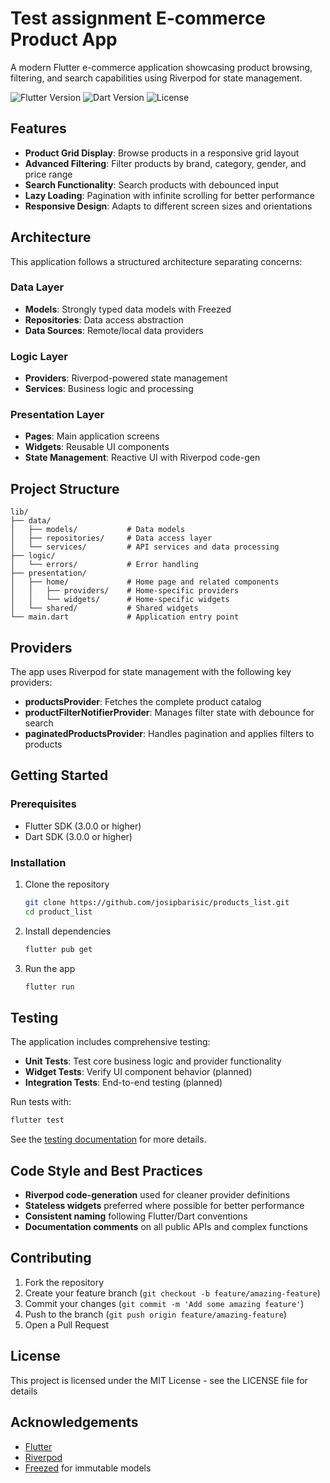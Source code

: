 # Test assignment E-commerce Product App

A modern Flutter e-commerce application showcasing product browsing, filtering, and search
capabilities using Riverpod for state management.

![Flutter Version](https://img.shields.io/badge/flutter-%3E%3D3.0.0-blue.svg)
![Dart Version](https://img.shields.io/badge/dart-%3E%3D3.0.0-blue.svg)
![License](https://img.shields.io/badge/license-MIT-green.svg)

## Features

- **Product Grid Display**: Browse products in a responsive grid layout
- **Advanced Filtering**: Filter products by brand, category, gender, and price range
- **Search Functionality**: Search products with debounced input
- **Lazy Loading**: Pagination with infinite scrolling for better performance
- **Responsive Design**: Adapts to different screen sizes and orientations

## Architecture

This application follows a structured architecture separating concerns:

### Data Layer

- **Models**: Strongly typed data models with Freezed
- **Repositories**: Data access abstraction
- **Data Sources**: Remote/local data providers

### Logic Layer

- **Providers**: Riverpod-powered state management
- **Services**: Business logic and processing

### Presentation Layer

- **Pages**: Main application screens
- **Widgets**: Reusable UI components
- **State Management**: Reactive UI with Riverpod code-gen

## Project Structure

```
lib/
├── data/
│   ├── models/           # Data models
│   ├── repositories/     # Data access layer
│   └── services/         # API services and data processing
├── logic/
│   └── errors/           # Error handling
├── presentation/
│   ├── home/             # Home page and related components
│   │   ├── providers/    # Home-specific providers
│   │   └── widgets/      # Home-specific widgets
│   └── shared/           # Shared widgets
└── main.dart             # Application entry point
```

## Providers

The app uses Riverpod for state management with the following key providers:

- **productsProvider**: Fetches the complete product catalog
- **productFilterNotifierProvider**: Manages filter state with debounce for search
- **paginatedProductsProvider**: Handles pagination and applies filters to products

## Getting Started

### Prerequisites

- Flutter SDK (3.0.0 or higher)
- Dart SDK (3.0.0 or higher)

### Installation

1. Clone the repository
   ```bash
   git clone https://github.com/josipbarisic/products_list.git
   cd product_list
   ```

2. Install dependencies
   ```bash
   flutter pub get
   ```

3. Run the app
   ```bash
   flutter run
   ```

## Testing

The application includes comprehensive testing:

- **Unit Tests**: Test core business logic and provider functionality
- **Widget Tests**: Verify UI component behavior (planned)
- **Integration Tests**: End-to-end testing (planned)

Run tests with:

```bash
flutter test
```

See the [testing documentation](test/README.md) for more details.

## Code Style and Best Practices

- **Riverpod code-generation** used for cleaner provider definitions
- **Stateless widgets** preferred where possible for better performance
- **Consistent naming** following Flutter/Dart conventions
- **Documentation comments** on all public APIs and complex functions

## Contributing

1. Fork the repository
2. Create your feature branch (`git checkout -b feature/amazing-feature`)
3. Commit your changes (`git commit -m 'Add some amazing feature'`)
4. Push to the branch (`git push origin feature/amazing-feature`)
5. Open a Pull Request

## License

This project is licensed under the MIT License - see the LICENSE file for details

## Acknowledgements

- [Flutter](https://flutter.dev/)
- [Riverpod](https://riverpod.dev/)
- [Freezed](https://pub.dev/packages/freezed) for immutable models
